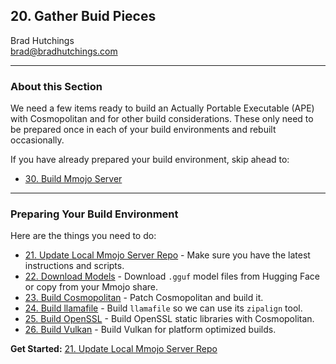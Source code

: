 ## 20. Gather Buid Pieces

Brad Hutchings<br/>
brad@bradhutchings.com

---
### About this Section
We need a few items ready to build an Actually Portable Executable (APE) with Cosmopolitan and for other build considerations. These only need to be prepared once in each of your build environments and rebuilt occasionally.

If you have already prepared your build environment, skip ahead to: 
- [30. Build Mmojo Server](NEW-30-Build-Mmojo-Server.md)

---
### Preparing Your Build Environment
Here are the things you need to do:
- [21. Update Local Mmojo Server Repo](21-Update-Local-Mmojo-Server-Repo.md) - Make sure you have the latest instructions and scripts.
- [22. Download Models](22-Download-Models.md) - Download `.gguf` model files from Hugging Face or copy from your Mmojo share.
- [23. Build Cosmopolitan](23-Build-Cosmopolitan.md) - Patch Cosmopolitan and build it.
- [24. Build llamafile](24-Build-llamafile.md) - Build `llamafile` so we can use its `zipalign` tool.
- [25. Build OpenSSL](25-Build-OpenSSL.md) - Build OpenSSL static libraries with Cosmopolitan.
- [26. Build Vulkan](26-Build-Vulkan.md) - Build Vulkan for platform optimized builds.

**Get Started:** [21. Update Local Mmojo Server Repo](21-Update-Local-Mmojo-Server-Repo.md)
